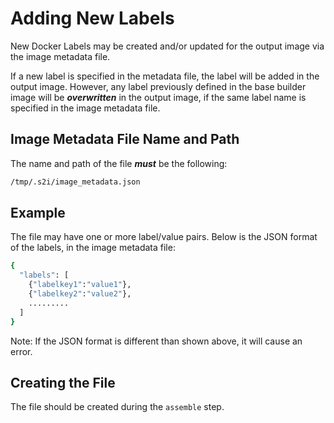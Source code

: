 # Adding New Labels
New Docker Labels may be created and/or updated for the output image via the image metadata file.

If a new label is specified in the metadata file, the label will be added in the output image.  However, any label previously defined in the base builder image will be ***overwritten*** in the output image, if the same label name is specified in the image metadata file.

## Image Metadata File Name and Path
The name and path of the file ***must*** be the following:
```bash
/tmp/.s2i/image_metadata.json
```

## Example 
The file may have one or more label/value pairs.  Below is the JSON format of the labels, in the image metadata file:
```bash
{
  "labels": [
    {"labelkey1":"value1"},
    {"labelkey2":"value2"},
    .........
  ]
}

```
Note: If the JSON format is different than shown above, it will cause an error.

## Creating the File
The file should be created during the `assemble` step. 
